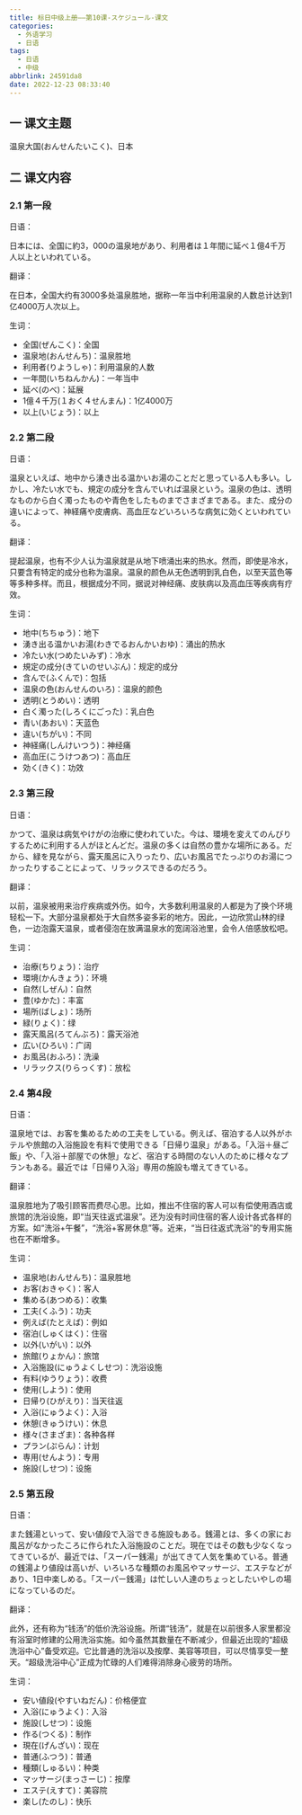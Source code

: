 ```yaml
---
title: 标日中级上册——第10课-スケジュール-课文
categories:
  - 外语学习
  - 日语
tags:
  - 日语
  - 中级
abbrlink: 24591da8
date: 2022-12-23 08:33:40
---
```

## 一 课文主题

温泉大国(おんせんたいこく)、日本

<!--more-->

## 二 课文内容

### 2.1 第一段

日语：

日本には、全国に約3，000の温泉地があり、利用者は１年間に延べ１億4千万人以上といわれている。

翻译：

在日本，全国大约有3000多处温泉胜地，据称一年当中利用温泉的人数总计达到1亿4000万人次以上。

生词：

* 全国(ぜんこく)：全国
* 温泉地(おんせんち)：温泉胜地
* 利用者(りようしゃ)：利用温泉的人数
* 一年間(いちねんかん)：一年当中
* 延べ(のべ)：延展
* 1億４千万(１おく４せんまん)：1亿4000万
* 以上(いじょう)：以上

### 2.2 第二段

日语：

温泉といえば、地中から湧き出る温かいお湯のことだと思っている人も多い。しかし、冷たい水でも、規定の成分を含んでいれば温泉という。温泉の色は、透明なものから白く濁ったものや青色をしたものまでさまざまである。また、成分の違いによって、神経痛や皮膚病、高血圧などいろいろな病気に効くといわれている。

翻译：

提起温泉，也有不少人认为温泉就是从地下喷涌出来的热水。然而，即使是冷水，只要含有特定的成分也称为温泉。温泉的颜色从无色透明到乳白色，以至天蓝色等等多种多样。而且，根据成分不同，据说对神经痛、皮肤病以及高血压等疾病有疗效。

生词：

* 地中(ちちゅう)：地下
* 湧き出る温かいお湯(わきでるおんかいおゆ)：涌出的热水
* 冷たい水(つめたいみず)：冷水
* 規定の成分(きていのせいぶん)：规定的成分
* 含んで(ふくんで)：包括
* 温泉の色(おんせんのいろ)：温泉的颜色
* 透明(とうめい)：透明
* 白く濁った(しろくにごった)：乳白色
* 青い(あおい)：天蓝色
* 違い(ちがい)：不同
* 神経痛(しんけいつう)：神经痛
* 高血圧(こうけつあつ)：高血圧
* 効く(きく)：功效

### 2.3 第三段

日语：

かつて、温泉は病気やけがの治療に使われていた。今は、環境を変えてのんびりするために利用する人がほとんどだ。温泉の多くは自然の豊かな場所にある。だから、緑を見ながら、露天風呂に入りったり、広いお風呂でたっぷりのお湯につかったりすることによって、リラックスできるのだろう。

翻译：

以前，温泉被用来治疗疾病或外伤。如今，大多数利用温泉的人都是为了换个环境轻松一下。大部分温泉都处于大自然多姿多彩的地方。因此，一边欣赏山林的绿色，一边泡露天温泉，或者侵泡在放满温泉水的宽阔浴池里，会令人倍感放松吧。

生词：

* 治療(ちりょう)：治疗
* 環境(かんきょう)：环境
* 自然(しぜん)：自然
* 豊(ゆかた)：丰富
* 場所(ばしょ)：场所
* 緑(りょく)：绿
* 露天風呂(ろてんぶろ)：露天浴池
* 広い(ひろい)：广阔
* お風呂(おふろ)：洗澡
* リラックス(りらっくす)：放松

### 2.4 第4段

日语：

温泉地では、お客を集めるための工夫をしている。例えば、宿泊する人以外がホテルや旅館の入浴施設を有料で使用できる「日帰り温泉」がある。「入浴＋昼ご飯」や、「入浴＋部屋での休憩」など、宿泊する時間のない人のために様々なプランもある。最近では「日帰り入浴」専用の施設も増えてきている。

翻译：

温泉胜地为了吸引顾客而费尽心思。比如，推出不住宿的客人可以有偿使用酒店或旅馆的洗浴设施，即“当天往返式温泉”。还为没有时间住宿的客人设计各式各样的方案。如“洗浴+午餐”，“洗浴+客房休息”等。近来，“当日往返式洗浴”的专用实施也在不断增多。

生词：

* 温泉地(おんせんち)：温泉胜地
* お客(おきゃく)：客人
* 集める(あつめる)：收集
* 工夫(くふう)：功夫
* 例えば(たとえば)：例如
* 宿泊(しゅくはく)：住宿
* 以外(いがい)：以外
* 旅館(りょかん)：旅馆
* 入浴施設(にゅうよくしせつ)：洗浴设施
* 有料(ゆうりょう)：收费
* 使用(しよう)：使用
* 日帰り(ひがえり)：当天往返
* 入浴(にゅうよく)：入浴
* 休憩(きゅうけい)：休息
* 様々(さまざま)：各种各样
* プラン(ぷらん)：计划
* 専用(せんよう)：专用
* 施設(しせつ)：设施

### 2.5 第五段

日语：

また銭湯といって、安い値段で入浴できる施設もある。銭湯とは、多くの家にお風呂がなかったころに作られた入浴施設のことだ。現在ではその数も少なくなってきているが、最近では、「スーパー銭湯」が出てきて人気を集めている。普通の銭湯より値段は高いが、いろいろな種類のお風呂やマッサージ、エステなどがあり、1日中楽しめる。「スーパー銭湯」は忙しい人達のちょっとしたいやしの場になっているのだ。

翻译：

此外，还有称为“钱汤”的低价洗浴设施。所谓“钱汤”，就是在以前很多人家里都没有浴室时修建的公用洗浴实施。如今虽然其数量在不断减少，但最近出现的“超级洗浴中心”备受欢迎。它比普通的洗浴以及按摩、美容等项目，可以尽情享受一整天。“超级洗浴中心”正成为忙碌的人们难得消除身心疲劳的场所。

生词：

* 安い値段(やすいねだん)：价格便宜
* 入浴(にゅうよく)：入浴
* 施設(しせつ)：设施
* 作る(つくる)：制作
* 現在(げんざい)：现在
* 普通(ふつう)：普通
* 種類(しゅるい)：种类
* マッサージ(まっさーじ)：按摩
* エステ(えすて)：美容院
* 楽し(たのし)：快乐

